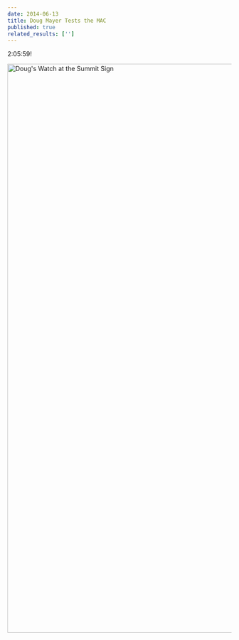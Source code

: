 ```yaml
---
date: 2014-06-13
title: Doug Mayer Tests the MAC
published: true
related_results: ['']
---
```


<p>2:05:59!</p>
<img src="/images/uploads/tumblrn7ck9bsr0e1teh94yo11280.jpg" alt="Doug's Watch at the Summit Sign" width="960" height="1280" class="img-fluid">

